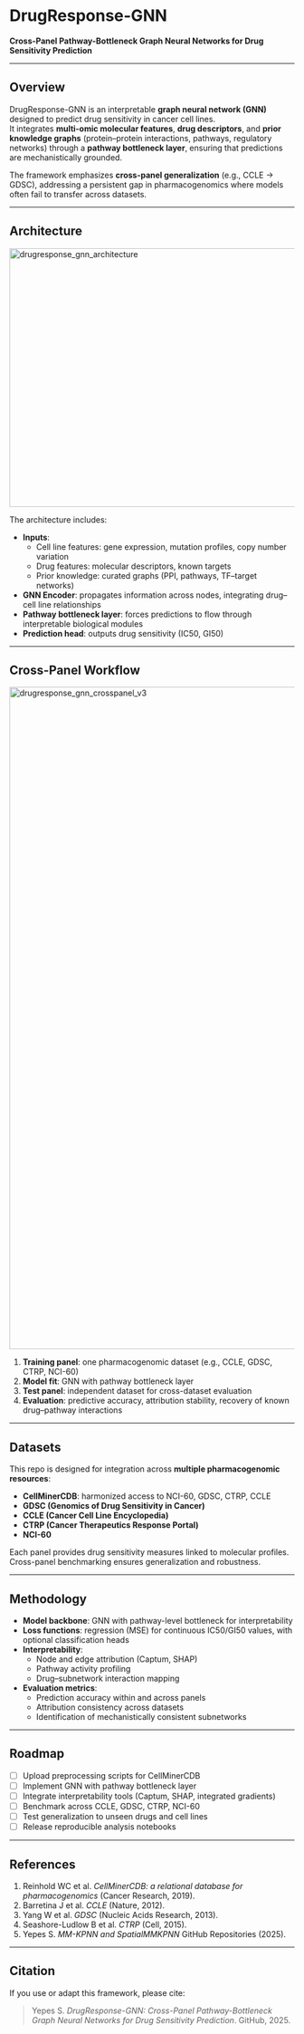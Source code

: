 # DrugResponse-GNN
**Cross-Panel Pathway-Bottleneck Graph Neural Networks for Drug Sensitivity Prediction**

---

## Overview
DrugResponse-GNN is an interpretable **graph neural network (GNN)** designed to predict drug sensitivity in cancer cell lines.  
It integrates **multi-omic molecular features**, **drug descriptors**, and **prior knowledge graphs** (protein–protein interactions, pathways, regulatory networks) through a **pathway bottleneck layer**, ensuring that predictions are mechanistically grounded.  

The framework emphasizes **cross-panel generalization** (e.g., CCLE → GDSC), addressing a persistent gap in pharmacogenomics where models often fail to transfer across datasets.

---

## Architecture
<img width="940" height="457" alt="drugresponse_gnn_architecture" src="https://github.com/user-attachments/assets/21239a41-9232-425c-9226-0fc1068eda10" />

The architecture includes:
- **Inputs**:  
  - Cell line features: gene expression, mutation profiles, copy number variation  
  - Drug features: molecular descriptors, known targets  
  - Prior knowledge: curated graphs (PPI, pathways, TF–target networks)  
- **GNN Encoder**: propagates information across nodes, integrating drug–cell line relationships  
- **Pathway bottleneck layer**: forces predictions to flow through interpretable biological modules  
- **Prediction head**: outputs drug sensitivity (IC50, GI50)  

---

## Cross-Panel Workflow
<img width="3270" height="1170" alt="drugresponse_gnn_crosspanel_v3" src="https://github.com/user-attachments/assets/117adac8-3f04-430d-8da8-66101461c018" />

1. **Training panel**: one pharmacogenomic dataset (e.g., CCLE, GDSC, CTRP, NCI-60)  
2. **Model fit**: GNN with pathway bottleneck layer  
3. **Test panel**: independent dataset for cross-dataset evaluation  
4. **Evaluation**: predictive accuracy, attribution stability, recovery of known drug–pathway interactions  

---

## Datasets
This repo is designed for integration across **multiple pharmacogenomic resources**:  
- **CellMinerCDB**: harmonized access to NCI-60, GDSC, CTRP, CCLE  
- **GDSC (Genomics of Drug Sensitivity in Cancer)**  
- **CCLE (Cancer Cell Line Encyclopedia)**  
- **CTRP (Cancer Therapeutics Response Portal)**  
- **NCI-60**  

Each panel provides drug sensitivity measures linked to molecular profiles. Cross-panel benchmarking ensures generalization and robustness.

---

## Methodology
- **Model backbone**: GNN with pathway-level bottleneck for interpretability  
- **Loss functions**: regression (MSE) for continuous IC50/GI50 values, with optional classification heads  
- **Interpretability**:  
  - Node and edge attribution (Captum, SHAP)  
  - Pathway activity profiling  
  - Drug–subnetwork interaction mapping  
- **Evaluation metrics**:  
  - Prediction accuracy within and across panels  
  - Attribution consistency across datasets  
  - Identification of mechanistically consistent subnetworks  

---

## Roadmap
- [ ] Upload preprocessing scripts for CellMinerCDB  
- [ ] Implement GNN with pathway bottleneck layer  
- [ ] Integrate interpretability tools (Captum, SHAP, integrated gradients)  
- [ ] Benchmark across CCLE, GDSC, CTRP, NCI-60  
- [ ] Test generalization to unseen drugs and cell lines  
- [ ] Release reproducible analysis notebooks  

---

## References
1. Reinhold WC et al. *CellMinerCDB: a relational database for pharmacogenomics* (Cancer Research, 2019).  
2. Barretina J et al. *CCLE* (Nature, 2012).  
3. Yang W et al. *GDSC* (Nucleic Acids Research, 2013).  
4. Seashore-Ludlow B et al. *CTRP* (Cell, 2015).  
5. Yepes S. *MM-KPNN and SpatialMMKPNN* GitHub Repositories (2025).  

---

## Citation
If you use or adapt this framework, please cite:

> Yepes S. *DrugResponse-GNN: Cross-Panel Pathway-Bottleneck Graph Neural Networks for Drug Sensitivity Prediction*. GitHub, 2025.
